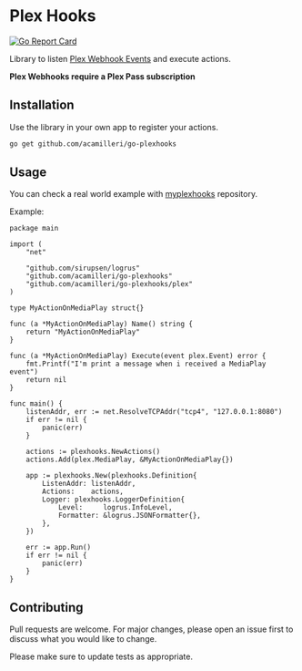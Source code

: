 # Plex Hooks

[![Go Report Card](https://goreportcard.com/badge/github.com/acamilleri/go-plexhooks)](https://goreportcard.com/report/github.com/acamilleri/go-plexhooks)

Library to listen [Plex Webhook Events](https://support.plex.tv/articles/115002267687-webhooks/) and execute actions.

**Plex Webhooks require a Plex Pass subscription**

## Installation

Use the library in your own app to register your actions.
```bash
go get github.com/acamilleri/go-plexhooks
```

## Usage

You can check a real world example with [myplexhooks](https://github.com/acamilleri/myplexhooks) repository.

Example:
```golang
package main

import (
    "net"

    "github.com/sirupsen/logrus"
    "github.com/acamilleri/go-plexhooks"
    "github.com/acamilleri/go-plexhooks/plex"
)

type MyActionOnMediaPlay struct{}

func (a *MyActionOnMediaPlay) Name() string {
	return "MyActionOnMediaPlay"
}

func (a *MyActionOnMediaPlay) Execute(event plex.Event) error {
	fmt.Printf("I'm print a message when i received a MediaPlay event")
	return nil
}

func main() {
	listenAddr, err := net.ResolveTCPAddr("tcp4", "127.0.0.1:8080")
	if err != nil {
		panic(err)
	}

	actions := plexhooks.NewActions()
	actions.Add(plex.MediaPlay, &MyActionOnMediaPlay{})

	app := plexhooks.New(plexhooks.Definition{
		ListenAddr: listenAddr,
		Actions:    actions,
		Logger: plexhooks.LoggerDefinition{
			Level:     logrus.InfoLevel,
			Formatter: &logrus.JSONFormatter{},
		},
	})
    
    err := app.Run()
    if err != nil {
        panic(err)
    }
}
```

## Contributing
Pull requests are welcome. For major changes, please open an issue first to discuss what you would like to change.

Please make sure to update tests as appropriate.
